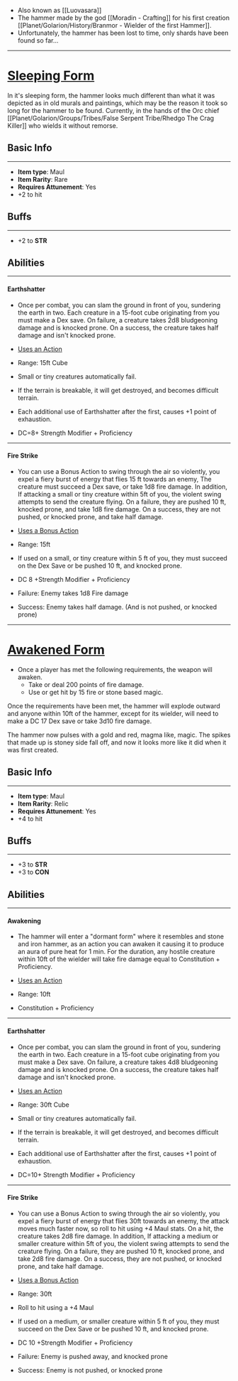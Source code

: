 - Also known as [[Luovasara]]
- The hammer made by the god [[Moradin - Crafting]] for his first creation [[Planet/Golarion/History/Branmor - Wielder of the first Hammer]]. 
- Unfortunately, the hammer has been lost to time, only shards have been found so far...  

---
# <u>Sleeping Form</u>

In it's sleeping form, the hammer looks much different than what it was depicted as in old murals and paintings, which may be the reason it took so long for the hammer to be found. Currently, in the hands of the Orc chief [[Planet/Golarion/Groups/Tribes/False Serpent Tribe/Rhedgo The Crag Killer]] who wields it without remorse. 

## Basic Info
---
- **Item type**: Maul
- **Item Rarity**: Rare
- **Requires Attunement**: Yes 
- +2 to hit

## Buffs
---
- +2 to **STR**

## Abilities
---
#### Earthshatter

- Once per combat, you can slam the ground in front of you, sundering the earth in two. Each creature in a 15-foot cube originating from you must make a Dex save. On failure, a creature takes 2d8 bludgeoning damage and is knocked prone. On a success, the creature takes half damage and isn't knocked prone. 
- <u>Uses an Action</u> 

- Range: 15ft Cube 

- Small or tiny creatures automatically fail. 

- If the terrain is breakable, it will get destroyed, and becomes difficult terrain.

- Each additional use of Earthshatter after the first, causes +1 point of exhaustion. 

- DC=8+ Strength Modifier + Proficiency
---
#### Fire Strike 

- You can use a Bonus Action to swing through the air so violently, you expel a fiery burst of energy that flies 15 ft towards an enemy, The creature must succeed a Dex save, or take 1d8 fire damage. In addition, If attacking a small or tiny creature within 5ft of you, the violent swing attempts to send the creature flying. On a failure, they are pushed 10 ft, knocked prone, and take 1d8 fire damage. On a success, they are not pushed, or knocked prone, and take half damage. 
- <u>Uses a Bonus Action</u>

- Range: 15ft

- If used on a small, or tiny creature within 5 ft of you, they must succeed on the Dex Save or be pushed 10 ft, and knocked prone. 

- DC 8 +Strength Modifier + Proficiency

- Failure: Enemy takes 1d8 Fire damage 

- Success: Enemy takes half damage. (And is not pushed, or knocked prone) 
---

# <u>Awakened Form</u>

- Once a player has met the following requirements, the weapon will awaken.
	- Take or deal 200 points of fire damage.
	- Use or get hit by 15 fire or stone based magic.

Once the requirements have been met, the hammer will explode outward and anyone within 10ft of the hammer, except for its wielder, will need to make a DC 17 Dex save or take 3d10 fire damage.

The hammer now pulses with a gold and red, magma like, magic. The spikes that made up is stoney side fall off, and now it looks more like it did when it was first created.

## Basic Info
---
- **Item type**: Maul
- **Item Rarity**: Relic
- **Requires Attunement**: Yes
- +4 to hit

## Buffs
---
- +3 to **STR**
- +3 to **CON**

## Abilities
---
#### Awakening

- The hammer will enter a "dormant form" where it resembles and stone and iron hammer, as an action you can awaken it causing it to produce an aura of pure heat for 1 min. For the duration, any hostile creature within 10ft of the wielder will take fire damage equal to Constitution + Proficiency.
- <u>Uses an Action</u>

- Range: 10ft

- Constitution + Proficiency 

---
#### Earthshatter

- Once per combat, you can slam the ground in front of you, sundering the earth in two. Each creature in a 15-foot cube originating from you must make a Dex save. On failure, a creature takes 4d8 bludgeoning damage and is knocked prone. On a success, the creature takes half damage and isn't knocked prone. 
- <u>Uses an Action</u> 

- Range: 30ft Cube 

- Small or tiny creatures automatically fail. 

- If the terrain is breakable, it will get destroyed, and becomes difficult terrain.

- Each additional use of Earthshatter after the first, causes +1 point of exhaustion. 

- DC=10+ Strength Modifier + Proficiency
---
#### Fire Strike 

- You can use a Bonus Action to swing through the air so violently, you expel a fiery burst of energy that flies 30ft towards an enemy, the attack moves much faster now, so roll to hit using +4 Maul stats. On a hit, the creature takes 2d8 fire damage. In addition, If attacking a medium or smaller creature within 5ft of you, the violent swing attempts to send the creature flying. On a failure, they are pushed 10 ft, knocked prone, and take 2d8 fire damage. On a success, they are not pushed, or knocked prone, and take half damage. 
- <u>Uses a Bonus Action</u>

- Range: 30ft

- Roll to hit using a +4 Maul

- If used on a medium, or smaller creature within 5 ft of you, they must succeed on the Dex Save or be pushed 10 ft, and knocked prone. 

- DC 10 +Strength Modifier + Proficiency

- Failure: Enemy is pushed away, and knocked prone

- Success: Enemy is not pushed, or knocked prone